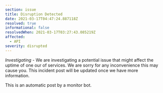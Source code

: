 ```yaml
---
section: issue
title: Disruption Detected
date: 2021-03-17T04:47:24.887118Z
resolved: true
informational: false
resolvedWhen: 2021-03-17T03:27:43.085219Z
affected:
  - API
severity: disrupted
---
```

*Investigating* - We are investigating a potential issue that might affect the uptime of one our of services. We are sorry for any inconvenience this may cause you. This incident post will be updated once we have more information.

This is an automatic post by a monitor bot.
        
